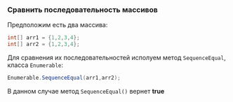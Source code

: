 ### Сравнить последовательность массивов
Предположим есть два массива:
```csharp
int[] arr1 = {1,2,3,4};
int[] arr2 = {1,2,3,4};
```

Для сравнения их последовательностей исполуем метод `SequenceEqual`, класса `Enumerable`:

```csharp
Enumerable.SequenceEqual(arr1,arr2);
```
В данном случае метод `SequenceEqual()` вернет **true**